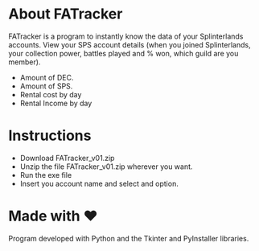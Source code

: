 # About FATracker
FATracker is a program to instantly know the data of your Splinterlands accounts.
View your SPS account details (when you joined Splinterlands, your collection power, battles played and % won, which guild are you member).
- Amount of DEC.
- Amount of SPS.
- Rental cost by day
- Rental Income by day

# Instructions
- Download FATracker_v01.zip
- Unzip the file FATracker_v01.zip wherever you want.
- Run the exe file
- Insert you account name and select and option.

# Made with ❤️
Program developed with Python and the Tkinter and PyInstaller libraries.

